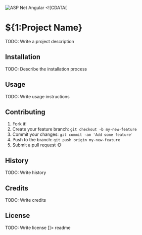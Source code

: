 ![ASP Net Angular](https://github.com/olaoluwapaul/DatingApp/assets/102964080/48226ce8-1d98-4b12-b1e9-23c659e5b2b9)
<snippet>
  <content><![CDATA[
# ${1:Project Name}
TODO: Write a project description
## Installation
TODO: Describe the installation process
## Usage
TODO: Write usage instructions
## Contributing
1. Fork it!
2. Create your feature branch: `git checkout -b my-new-feature`
3. Commit your changes: `git commit -am 'Add some feature'`
4. Push to the branch: `git push origin my-new-feature`
5. Submit a pull request :D
## History
TODO: Write history
## Credits
TODO: Write credits
## License
TODO: Write license
]]></content>
  <tabTrigger>readme</tabTrigger>
</snippet>
